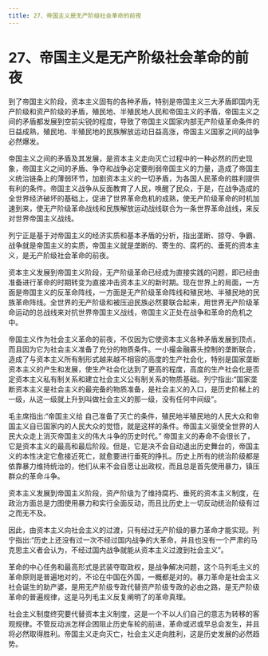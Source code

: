 ```yaml
---
title: 27、帝国主义是无产阶级社会革命的前夜
---
```


# 27、帝国主义是无产阶级社会革命的前夜
到了帝国主义阶段，资本主义固有的各种矛盾，特别是帝国主义三大矛盾即国内无产阶级和资产阶级的矛盾，殖民地、半殖民地人民和帝国主义的矛盾，帝国主义之间的矛盾都发展到空前尖锐的程度，导致了帝国主义国家内部无产阶级革命条件的日益成熟，殖民地、半殖民地的民族解放运动日益高涨，帝国主义国家之间的战争必然爆发。

帝国主义之间的矛盾及其发展，是资本主义走向灭亡过程中的一种必然的历史现象，帝国主义之间的矛盾、争夺和战争必定要削弱帝国主义的力量，造成了帝国主义统治链条上的薄弱环节，加剧资本主义的一切矛盾，为各国人民革命的胜利提供有利的条件。帝国主义战争从反面教育了人民，唤醒了民众，于是，在战争造成的全世界经济破坏的基础上，促进了世界革命危机的成熟，使无产阶级革命的时机加速到来，使无产阶级革命战线和民族解放运动战线联合为一条世界革命战线，来反对世界帝国主义战线。

列宁正是基于对帝国主义的经济实质和基本矛盾的分析，指出垄断、掠夺、争霸、战争就是帝国主义的实质，帝国主义就是垄断的、寄生的、腐朽的、垂死的资本主义，是无产阶级社会革命的前夜。

资本主义发展到帝国主义阶段，无产阶级革命已经成为直接实践的问题，即已经由准备进行革命的时期转变为直接冲击资本主义的新时期。现在世界上的局面，一方面是帝国主义的反革命阵线，一方面是无产阶级革命阵线和殖民地、半殖民地的民族革命阵线。全世界的无产阶级和被压迫民族必然要联合起来，用世界无产阶级革命运动的总战线来对抗世界帝国主义战线，帝国主义正处在战争和革命的危机之中。

帝国主义作为社会主义革命的前夜，不仅因为它使资本主义各种矛盾发展到顶点，而且因为它为社会主义准备了充分的物质条件。一小撮金融寡头控制的垄断联合，造成了与资本主义所有制形式越来越不相容的高度的生产社会化，特别是国家垄断资本主义的产生和发展，使生产社会化达到了更高的程度，高度的生产社会化是否定资本主义私有制关系和建立社会主义公有制关系的物质基础。列宁指出:“国家垄断资本主义是社会主义的最完备的物质准备，是社会主义的入口，是历史阶梯上的一级，从这一级就上升到叫做社会主义的那一级，没有任何中间级”。

毛主席指出:“帝国主义给 自己准备了灭亡的条件，殖民地半殖民地的人民大众和帝国主义自已国家内的人民大众的觉悟，就是这样的条件。帝国主义驱使全世界的人民大众走上消灭帝国主义的伟大斗争的历史时代。”
帝国主义的寿命不会很长了，它是资本主义的最高和最后阶段。但是，它是决不会自动退出历史舞台的，帝国主义的本性决定它愈接近死亡，就愈要进行垂死的挣扎。历史上所有的统治阶级都是依靠暴力维持统治的，他们从来不会自愿让出政权，而且总是首先使用暴力，镇压群众的革命斗争。

资本主义发展到帝国主义阶段，资产阶级为了维持腐朽、垂死的资本主义制度，在政治方面总是力图使用暴力和实行全面反动，而且比历史上一切反动统治阶级有过之而无不及。

因此，由资本主义向社会主义的过渡，只有经过无产阶级的暴力革命才能实现。列宁指出:“历史上还没有过一次不经过国内战争的大革命，并且也没有一个严肃的马克思主义者会认为，不经过国内战争就能从资本主义过渡到社会主义”。

革命的中心任务和最高形式是武装夺取政权，是战争解决问题，这个马列毛主义的革命原则是普遍地对的，不论在中国在外国，一概都是对的。暴力革命是社会主义社会诞生的助产婆，是用无产阶级专政代替资产阶级专政的必由之路，是无产阶级革命的普遍规律，这是马列毛主义反复阐明了的革命真理。

社会主义制度终究要代替资本主义制度，这是一个不以人们自己的意志为转移的客观规律。不管反动派怎样企困阻止历史车轮的前进，革命或迟或早总会发生，并且将必然取得胜利。帝国主义走向灭亡，社会主义走向胜利，这是历史发展的必然趋势。